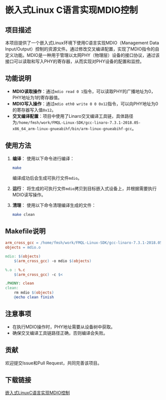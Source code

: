 # 嵌入式Linux C语言实现MDIO控制

## 项目描述

本项目提供了一个嵌入式Linux环境下使用C语言实现MDIO（Management Data Input/Output）控制的资源文件。通过修改交叉编译配置，实现了MDIO指令的自定义功能。MDIO是一种用于管理以太网PHY（物理层）设备的接口协议，通过该接口可以读取和写入PHY的寄存器，从而实现对PHY设备的配置和监控。

## 功能说明

- **MDIO读取操作**：通过`mdio read 0 1`指令，可以读取PHY的广播地址为0，PHY地址为1的寄存器值。
- **MDIO写入操作**：通过`mdio eth0 write 0 0 0x12`指令，可以向PHY地址为0的寄存器写入值`0x12`。
- **交叉编译配置**：项目中使用了Linaro交叉编译工具链，具体路径为`/home/fmsh/work/FMQL-Linux-SDK/gcc-linaro-7.3.1-2018.05-x86_64_arm-linux-gnueabihf/bin/arm-linux-gnueabihf-gcc`。

## 使用方法

1. **编译**：
   使用以下命令进行编译：
   ```bash
   make
   ```
   编译成功后会生成可执行文件`mdio`。

2. **运行**：
   将生成的可执行文件`mdio`拷贝到目标嵌入式设备上，并根据需要执行MDIO读写操作。

3. **清理**：
   使用以下命令清理编译生成的文件：
   ```bash
   make clean
   ```

## Makefile说明

```makefile
arm_cross_gcc = /home/fmsh/work/FMQL-Linux-SDK/gcc-linaro-7.3.1-2018.05-x86_64_arm-linux-gnueabihf/bin/arm-linux-gnueabihf-gcc
objects = mdio.o

mdio: $(objects)
	$(arm_cross_gcc) -o mdio $(objects)

%.o : %.c
	$(arm_cross_gcc) -c $<

.PHONY: clean
clean:
	rm mdio $(objects)
	@echo clean finish
```

## 注意事项

- 在执行MDIO操作时，PHY地址需要从设备树中获取。
- 确保交叉编译工具链路径正确，否则编译会失败。

## 贡献

欢迎提交Issue和Pull Request，共同完善该项目。

## 下载链接

[嵌入式LinuxC语言实现MDIO控制](https://pan.quark.cn/s/1b3850676607)